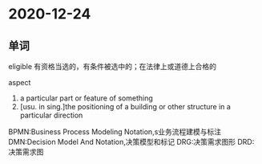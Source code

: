 # 2020-12-24

## 单词

eligible 有资格当选的，有条件被选中的；在法律上或道德上合格的  

aspect

1. a particular part or feature of something
2. [usu. in sing.]the positioning of a building or other structure in a particular direction

BPMN:Business Process Modeling Notation,s业务流程建模与标注
DMN:Decision Model And Notation,决策模型和标记
DRG:决策需求图形
DRD:决策需求图
